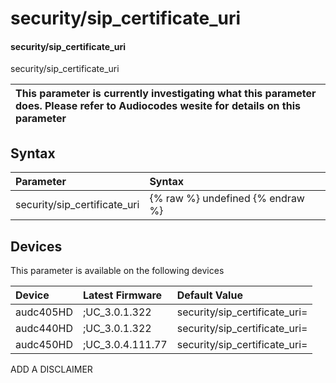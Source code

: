 ﻿---
description: security/sip_certificate_uri
search: false
---

# security/sip_certificate_uri

#### security/sip_certificate_uri

security/sip_certificate_uri


| This parameter is currently investigating what this parameter does. Please refer to Audiocodes wesite for details on this parameter | 
| :--- |

## Syntax
| Parameter | Syntax |
| :--- | :--- |
|security/sip_certificate_uri | {% raw %} undefined {% endraw %}|

## Devices
This parameter is available on the following devices

| Device | Latest Firmware | Default Value |
|:---|:---|:---|
| audc405HD | ;UC_3.0.1.322 | security/sip_certificate_uri= 
| audc440HD | ;UC_3.0.1.322 | security/sip_certificate_uri= 
| audc450HD | ;UC_3.0.4.111.77 | security/sip_certificate_uri= 

ADD A DISCLAIMER
